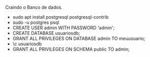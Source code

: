 Craindo o Banco de dados.

+ sudo apt install postgresql postgresql-contrib
+ sudo -u postgres psql
+ CREATE USER admin WITH PASSWORD 'admin';
+ CREATE DATABASE usuariosdb;
+ GRANT ALL PRIVILEGES ON DATABASE admin TO meuusuario;
+ \c usuariosdb
+ GRANT ALL PRIVILEGES ON SCHEMA public TO admin;


